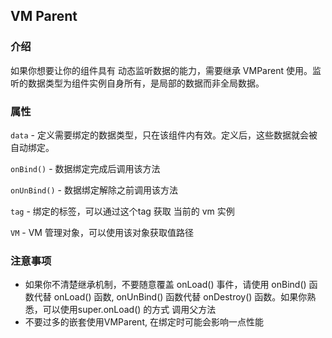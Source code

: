 ## VM Parent

### 介绍 

如果你想要让你的组件具有 动态监听数据的能力，需要继承 VMParent 使用。监听的数据类型为组件实例自身所有，是局部的数据而非全局数据。

### 属性

`data` - 定义需要绑定的数据类型，只在该组件内有效。定义后，这些数据就会被自动绑定。

`onBind()` - 数据绑定完成后调用该方法

`onUnBind()` - 数据绑定解除之前调用该方法

`tag` -  绑定的标签，可以通过这个tag 获取 当前的 vm 实例

`VM` - VM 管理对象，可以使用该对象获取值路径

### 注意事项

- 如果你不清楚继承机制，不要随意覆盖 onLoad() 事件，请使用 onBind() 函数代替 onLoad() 函数, onUnBind() 函数代替 onDestroy() 函数。如果你熟悉，可以使用super.onLoad() 的方式 调用父方法
- 不要过多的嵌套使用VMParent, 在绑定时可能会影响一点性能

